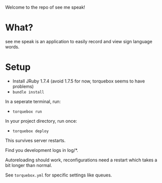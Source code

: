 Welcome to the repo of see me speak!

# What?

see me speak is an application to easily record and view sign language words.

# Setup

* Install JRuby 1.7.4 (avoid 1.7.5 for now, torquebox seems to have problems)
* `bundle install`

In a seperate terminal, run:
* `torquebox run`

In your project directory, run once:
* `torquebox deploy`

This survives server restarts.

Find you development logs in log/*.

Autoreloading should work, reconfigurations need a restart which takes a bit longer than normal.

See `torquebox.yml` for specific settings like queues.
